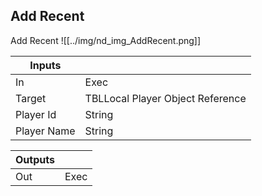 ## Add Recent
Add Recent
![[../img/nd_img_AddRecent.png]]

|Inputs||
|--|--|
| In | Exec |
| Target | TBLLocal Player Object Reference |
| Player Id | String |
| Player Name | String |

|Outputs||
|--|--|
| Out | Exec |

